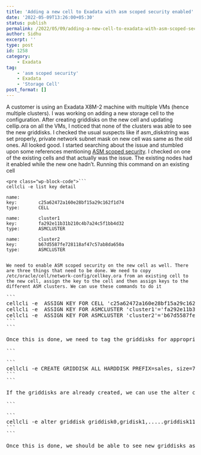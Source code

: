 ```yaml
---
title: 'Adding a new cell to Exadata with asm scoped security enabled'
date: '2022-05-09T13:26:00+05:30'
status: publish
permalink: /2022/05/09/adding-a-new-cell-to-exadata-with-asm-scoped-security-enabled
author: Sidhu
excerpt: ''
type: post
id: 1258
category:
    - Exadata
tag:
    - 'asm scoped security'
    - Exadata
    - 'Storage Cell'
post_format: []
---
```

A customer is using an Exadata X8M-2 machine with multiple VMs (hence multiple clusters). I was working on adding a new storage cell to the configuration. After creating griddisks on the new cell and updating cellip.ora on all the VMs, I noticed that none of the clusters was able to see the new griddisks. I checked the usual suspects like if asm\_diskstring was set properly, private network subnet mask on new cell was same as the old ones. All looked good. I started searching about the issue and stumbled upon some references mentioning [ASM scoped security](https://mudasirhakakblog.wordpress.com/2019/03/01/asm-scoped-security/). I checked on one of the existing cells and that actually was the issue. The existing nodes had it enabled while the new one hadn’t. Running this command on an existing cell

```
<pre class="wp-block-code">```
cellcli -e list key detail

name:
key:		c25a62472a160e28bf15a29c162f1d74
type:		CELL

name:		cluster1
key:		fa292e11b31b210c4b7a24c5f1bb4d32
type:		ASMCLUSTER

name:		cluster2
key:		b67d5587fe728118af47c57ab8da650a	
type:		ASMCLUSTER 
```
```

We need to enable ASM scoped security on the new cell as well. There are three things that need to be done. We need to copy /etc/oracle/cell/network-config/cellkey.ora from an existing cell to the new cell, assign the key to the cell and then assign keys to the different ASM clusters. We can use these commands to do it

```
<pre class="wp-block-code">```
cellcli -e  ASSIGN KEY FOR CELL 'c25a62472a160e28bf15a29c162f1d74'
cellcli -e  ASSIGN KEY FOR ASMCLUSTER 'cluster1'='fa292e11b31b210c4b7a24c5f1bb4d32';
cellcli -e  ASSIGN KEY FOR ASMCLUSTER 'cluster2'='b67d5587fe728118af47c57ab8da650a';
```
```

Once this is done, we need to tag the griddisks for appropriate ASM clusters. If the griddisks aren’t created yet, we can use this command to do it

```
<pre class="wp-block-code">```
cellcli -e CREATE GRIDDISK ALL HARDDISK PREFIX=sales, size=75G, availableTo='cluster1'
```
```

If the griddisks are already created, we can use the alter command to make this change

```
<pre class="wp-block-code">```
cellcli -e alter griddisk griddisk0,gridisk1,.....griddisk11 availableTo='cluster1';
```
```

Once this is done, we should be able to see new griddisks as CANDIDATE in v$asm\_disk